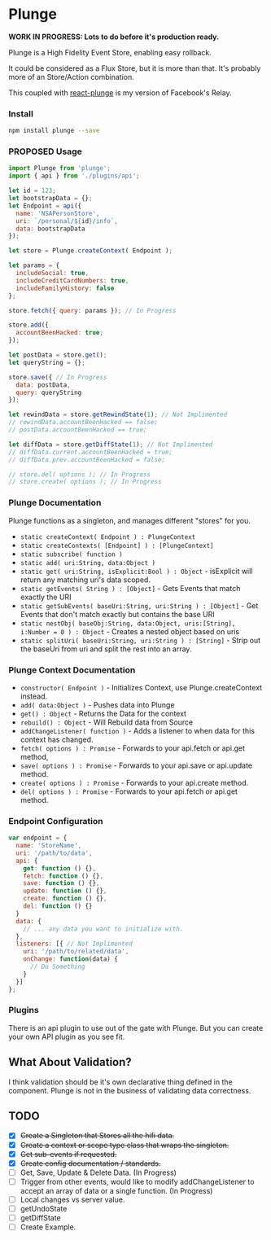 # Plunge

**WORK IN PROGRESS: Lots to do before it's production ready.**

Plunge is a High Fidelity Event Store, enabling easy rollback.

It could be considered as a Flux Store, but it is more than that.
It's probably more of an Store/Action combination.

This coupled with [react-plunge](https://github.com/gwing33/react-plunge) is my version of Facebook's Relay.

### Install
```bash
npm install plunge --save
```

### PROPOSED Usage

```javascript
import Plunge from 'plunge';
import { api } from './plugins/api';

let id = 123;
let bootstrapData = {};
let Endpoint = api({
  name: 'NSAPersonStore',
  uri: `/personal/${id}/info`,
  data: bootstrapData
});

let store = Plunge.createContext( Endpoint );

let params = {
  includeSocial: true,
  includeCreditCardNumbers: true,
  includeFamilyHistory: false
};

store.fetch({ query: params }); // In Progress

store.add({
  accountBeenHacked: true;
});

let postData = store.get();
let queryString = {};

store.save({ // In Progress
  data: postData,
  query: queryString
});

let rewindData = store.getRewindState(1); // Not Implimented
// rewindData.accountBeenHacked == false;
// postData.accountBeenHacked == true;

let diffData = store.getDiffState(1); // Not Implimented
// diffData.current.accountBeenHacked = true;
// diffData.prev.accountBeenHacked = false;

// store.del( options ); // In Progress
// store.create( options ); // In Progress
```


### Plunge Documentation
Plunge functions as a singleton, and manages different "stores" for you.
 - ``static createContext( Endpoint ) : PlungeContext``
 - ``static createContexts( [Endpoint] ) : [PlungeContext]``
 - ``static subscribe( function )``
 - ``static add( uri:String, data:Object )``
 - ``static get( uri:String, isExplicit:Bool ) : Object`` - isExplicit will return any matching uri's data scoped.
 - ``static getEvents( String ) : [Object]`` - Gets Events that match exactly the URI
 - ``static getSubEvents( baseUri:String, uri:String ) : [Object]`` - Get Events that don't match exactly but contains the base URI
 - ``static nestObj( baseObj:String, data:Object, uris:[String], i:Number = 0 ) : Object`` - Creates a nested object based on uris
 - ``static splitUri( baseUri:String, uri:String ) : [String]`` - Strip out the baseUri from uri and split the rest into an array.

### Plunge Context Documentation
 - ``constructor( Endpoint )`` - Initializes Context, use Plunge.createContext instead.
 - ``add( data:Object )`` - Pushes data into Plunge
 - ``get() : Object`` - Returns the Data for the context
 - ``rebuild() : Object`` - Will Rebuild data from Source
 - ``addChangeListener( function )`` - Adds a listener to when data for this context has changed.
 - ``fetch( options ) : Promise`` - Forwards to your api.fetch or api.get method,
 - ``save( options ) : Promise`` - Forwards to your api.save or api.update method.
 - ``create( options ) : Promise`` - Forwards to your api.create method.
 - ``del( options ) : Promise`` - Forwards to your api.fetch or api.get method.

### Endpoint Configuration
```javascript
var endpoint = {
  name: 'StoreName',
  uri: '/path/to/data',
  api: {
    get: function () {},
    fetch: function () {},
    save: function () {},
    update: function () {},
    create: function () {},
    del: function () {}
  }
  data: {
    // ... any data you want to initialize with.
  },
  listeners: [{ // Not Implimented
    uri: '/path/to/related/data',
    onChange: function(data) {
      // Do Something
    }
  }]
};
```

### Plugins
There is an api plugin to use out of the gate with Plunge. But you can create your own API plugin as you see fit.

## What About Validation?
I think validation should be it's own declarative thing defined in the component.
Plunge is not in the business of validating data correctness.

## TODO
- [x] ~~Create a Singleton that Stores all the hifi data.~~
- [x] ~~Create a context or scope type class that wraps the singleton.~~
- [x] ~~Get sub-events if requested.~~
- [x] ~~Create config documentation / standards.~~
- [ ] Get, Save, Update & Delete Data. (In Progress)
- [ ] Trigger from other events, would like to modify addChangeListener to accept an array of data or a single function. (In Progress)
- [ ] Local changes vs server value.
- [ ] getUndoState
- [ ] getDiffState
- [ ] Create Example.
